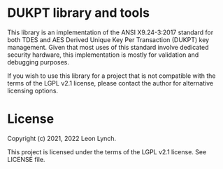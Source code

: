 DUKPT library and tools
=======================

This library is an implementation of the ANSI X9.24-3:2017 standard for both
TDES and AES Derived Unique Key Per Transaction (DUKPT) key management. Given
that most uses of this standard involve dedicated security hardware, this
implementation is mostly for validation and debugging purposes.

If you wish to use this library for a project that is not compatible with the
terms of the LGPL v2.1 license, please contact the author for alternative
licensing options.

License
=======

Copyright (c) 2021, 2022 Leon Lynch.

This project is licensed under the terms of the LGPL v2.1 license. See LICENSE file.
